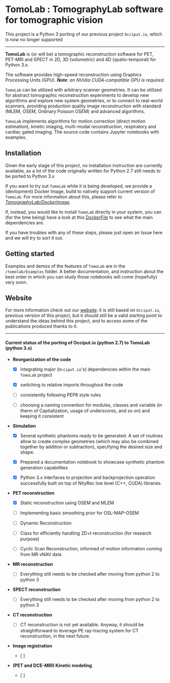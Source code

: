 
# **TomoLab** : TomographyLab software for tomographic vision

This project is a Python 3 porting of our previous project `Occiput.io`, which is now no longer supported
___________

**TomoLab** is (or will be) a tomographic reconstruction software for PET, PET-MRI and SPECT in 2D, 3D (volumetric) and 4D (spatio-temporal) for Python 3.x.

The software provides high-speed reconstruction using Graphics Processing Units (GPU).
***Note***: *an NVidia CUDA-compatible GPU is required.*  

`TomoLab` can be utilized with arbitrary scanner geometries. It can be utilized for abstract tomographic reconstruction experiments to develop new algorithms and explore new system geometries, or to connect to real-world scanners,  providing production quality image reconstruction with standard (MLEM, OSEM, Ordinary Poisson OSEM) and advanced algorithms.

`TomoLab` implements algorithms for motion correction (direct motion estimation), kinetic imaging, multi-modal reconstruction, respiratory and cardiac gated imaging.
The source code contains Jupyter notebooks with examples.

## Installation
Given the early stage of this project, no installation instruction are currently available, as a lot of the code originally written for Python 2.7 still needs to be ported to Python 3.x

If you want to try out `TomoLab` while it is being developed, we provide a (devlopment) Docker Image, build to natively support current version of `TomoLab`. For more information about this, please refer to [*TomographyLab/DockerImage*](https://github.com/TomographyLab/DockerImage).

If, instead, you would like to install `TomoLab` directly in your system, you can (for the time being) have a look at this [DockerFile](https://github.com/TomographyLab/DockerImage/blob/master/config/occiput.Dockerfile) to see what the main dependencies are.

If you have troubles with any of these steps, please just open an Issue here and we will try to sort it out.

## Getting started

Examples and demos of the features of `TomoLab` are in the `/tomolab/Examples` folder.
A better documentation, and instruction about the best order in which you can study those notebooks will come (hopefully) very soon.

## Website

For more information check out our [website](http://tomographylab.scienceontheweb.net/): it is still based on `Occiput.io`, previous version of this project, but it should still be a valid starting point to understand the ideas behind this project, and to access some of the publications produced thanks to it.

----

#### Current status of the porting of Occiput.io (python 2.7) to TomoLab (python 3.x)


- **Reorganization of the code**
  - [x] integrating major (`Occiput.io`'s) dependencies within the main `TomoLab` project
  - [x] switching to relative imports throughout the code
  - [ ] consistently following PEP8 style rules
  - [ ] choosing a naming convention for modules, classes and variable (in therm of Captialization, usage of underscores, and so on) and keeping it consistent


- **Simulation**
  - [x] Several synthetic phantoms ready to be generated. A set of routines allow to create complex geometries (which may also be combined together by addition or subtraction), specifying the desired size and shape.
  - [x] Prepared a documentation notebook to showcase synthetic phantom generation capabilities
  - [x] Python 3.x interfaces to projection and backprojection operation successfully built on top of NityRec low level (C++, CUDA) libraries.


- **PET reconstruction**
  - [x] Static reconstruction using OSEM and MLEM
  - [ ] Implementing basic smoothing prior for OSL-MAP-OSEM
  - [ ] Dynamic Reconstruction
  - [ ] Class for efficiently handling 2D+t reconstruction (for research purpose)
  - [ ] Cyclic Scan Reconstruction, informed of motion information coming from MR vNAV data


- **MR reconstruction**
  - [ ] Everything still needs to be checked after moving from python 2 to python 3


- **SPECT reconstruction**
  - [ ] Everything still needs to be checked after moving from python 2 to python 3


- **CT reconstruction**
  - [ ] CT reconstruction is not yet available. Anyway, it should be straightforward to leverage PE ray-tracing system for CT reconstruction, in the next future.


- **Image registration**
  - [ ]


- **(PET and DCE-MRI) Kinetic modeling**
  - [ ]

